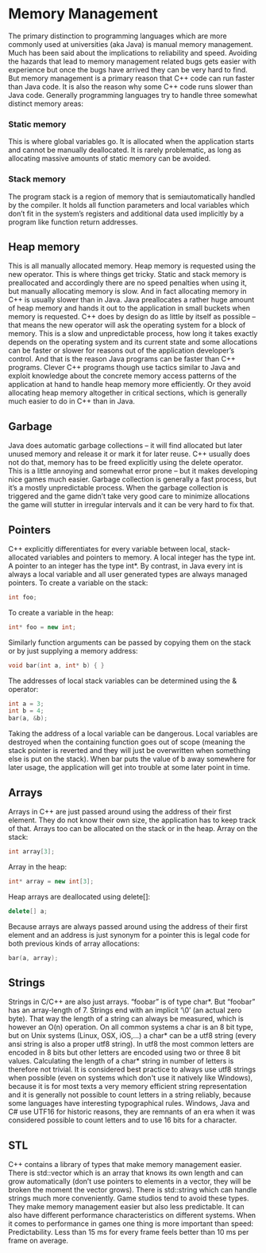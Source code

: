 # Memory Management
The primary distinction to programming languages which are more commonly used at universities (aka Java) is manual memory management. Much has been said about the implications to reliability and speed. Avoiding the hazards that lead to memory management related bugs gets easier with experience but once the bugs have arrived they can be very hard to find. But memory management is a primary reason that C++ code can run faster than Java code. It is also the reason why some C++ code runs slower than Java code. Generally programming languages try to handle three somewhat distinct memory areas:
### Static memory
This is where global variables go. It is allocated when the application starts and cannot be manually deallocated. It is rarely problematic, as long as allocating massive amounts of static memory can be avoided.
### Stack memory
The program stack is a region of memory that is semiautomatically handled by the compiler. It holds all function parameters and local variables which don’t fit in the system’s registers and additional data used implicitly by a program like function return addresses.
## Heap memory
This is all manually allocated memory. Heap memory is requested using the new operator. This is where things get tricky. Static and stack memory is preallocated and accordingly there are no speed penalties when using it, but manually allocating memory is slow. And in fact allocating memory in C++ is usually slower than in Java. Java preallocates a rather huge amount of heap memory and hands it out to the application in small buckets when memory is requested. C++ does by design do as little by itself as possible – that means the new operator will ask the operating system for a block of memory. This is a slow and unpredictable process, how long it takes exactly depends on the operating system and its current state and some allocations can be faster or slower for reasons out of the application developer’s control. And that is the reason Java programs can be faster than C++ programs. Clever C++ programs though use tactics similar to Java and exploit knowledge about the concrete memory access patterns of the application at hand to handle heap memory more efficiently. Or they avoid allocating heap memory altogether in critical sections, which is generally much easier to do in C++ than in Java.
## Garbage
Java does automatic garbage collections – it will find allocated but later unused memory and release it or mark it for later reuse. C++ usually does not do that, memory has to be freed explicitly using the delete operator. This is a little annoying and somewhat error prone – but it makes developing nice games much easier. Garbage collection is generally a fast process, but it’s a mostly unpredictable process. When the garbage collection is triggered and the game didn’t take very good care to minimize allocations the game will stutter in irregular intervals and it can be very hard to fix that.
## Pointers
C++ explicitly differentiates for every variable between local, stack-allocated variables and pointers to memory. A local integer has the type int. A pointer to an integer has the type int*. By contrast, in Java every int is always a local variable and all user generated types are always managed pointers.
To create a variable on the stack:
```cpp
int foo;
```
To create a variable in the heap:
```cpp
int* foo = new int;
```
Similarly function arguments can be passed by copying them on the stack or by just supplying a memory address:
```cpp
void bar(int a, int* b) { }
```
The addresses of local stack variables can be determined using the & operator:
```cpp
int a = 3;
int b = 4;
bar(a, &b);
```
Taking the address of a local variable can be dangerous. Local variables are destroyed when the containing function goes out of scope (meaning the stack pointer is reverted and they will just be overwritten when something else is put on the stack). When bar puts the value of b away somewhere for later usage, the application will get into trouble at some later point in time.
## Arrays
Arrays in C++ are just passed around using the address of their first element. They do not know their own size, the application has to keep track of that. Arrays too can be allocated on the stack or in the heap.
Array on the stack:
```cpp
int array[3];
```
Array in the heap:
```cpp
int* array = new int[3];
```
Heap arrays are deallocated using delete[]:
```cpp
delete[] a;
```
Because arrays are always passed around using the address of their first element and an address is just synonym for a pointer this is legal code for both previous kinds of array allocations:
```cpp
bar(a, array);
```
## Strings
Strings in C/C++ are also just arrays. “foobar” is of type char*. But “foobar” has an array-length of 7. Strings end with an implicit ‘\0’ (an actual zero byte). That way the length of a string can always be measured, which is however an O(n) operation.
On all common systems a char is an 8 bit type, but on Unix systems (Linux, OSX, iOS,...) a char* can be a utf8 string (every ansi string is also a proper utf8 string). In utf8 the most common letters are encoded in 8 bits but other letters are encoded using two or three 8 bit values. Calculating the length of a char* string in number of letters is therefore not trivial. It is considered best practice to always use utf8 strings when possible (even on systems which don't use it natively like Windows), because it is for most texts a very memory efficient string representation and it is generally not possible to count letters in a string reliably, because some languages have interesting typographical rules. Windows, Java and C# use UTF16 for historic reasons, they are remnants of an era when it was considered possible to count letters and to use 16 bits for a character.
## STL
C++ contains a library of types that make memory management easier. There is std::vector which is an array that knows its own length and can grow automatically (don’t use pointers to elements in a vector, they will be broken the moment the vector grows). There is std::string which can handle strings much more conveniently. Game studios tend to avoid these types. They make memory management easier but also less predictable. It can also have different performance characteristics on different systems. When it comes to performance in games one thing is more important than speed: Predictability. Less than 15 ms for every frame feels better than 10 ms per frame on average.